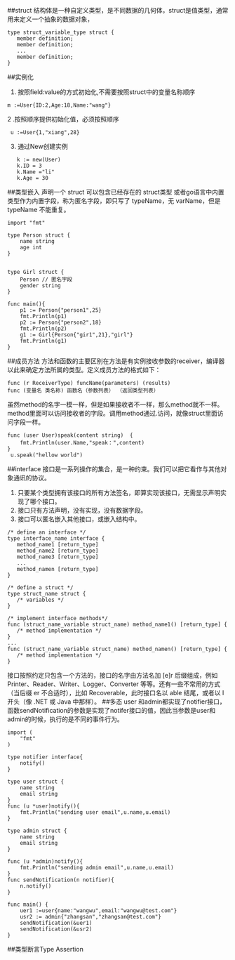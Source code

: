 ##struct
结构体是一种自定义类型，是不同数据的几何体，struct是值类型，通常用来定义一个抽象的数据对象，
```
type struct_variable_type struct {
   member definition;
   member definition;
   ...
   member definition;
}

```
##实例化
1. 按照field:value的方式初始化,不需要按照struct中的变量名称顺序
```
m :=User{ID:2,Age:18,Name:"wang"}
```
2 .按照顺序提供初始化值，必须按照顺序
```
 u :=User{1,"xiang",28}
```
3. 通过New创建实例
```
   k := new(User)
   k.ID = 3
   k.Name ="li"
   k.Age = 30
```
##类型嵌入
  声明一个 struct 可以包含已经存在的 struct类型 或者go语言中内置类型作为内置字段，称为匿名字段，即只写了 typeName，无 varName，但是 typeName 不能重复。
```
import "fmt"

type Person struct {
	name string
	age int
}


type Girl struct {
	Person // 匿名字段
	gender string
}

func main(){
	p1 := Person{"person1",25}
	fmt.Println(p1)
    p2 := Person{"person2",18}
    fmt.Println(p2)
    g1 := Girl{Person{"gir1",21},"girl"}
    fmt.Println(g1)
}
```
##成员方法
方法和函数的主要区别在方法是有实例接收参数的receiver，编译器以此来确定方法所属的类型。定义成员方法的格式如下：
```
func (r ReceiverType) funcName(parameters) (results)
func (变量名 类名称) 函数名（参数列表） （返回类型列表）
```
虽然method的名字一模一样，但是如果接收者不一样，那么method就不一样。method里面可以访问接收者的字段。调用method通过.访问，就像struct里面访问字段一样。
```
func (user User)speak(content string)  {
    fmt.Println(user.Name,"speak：",content)
}
 u.speak("hellow world")
```
##interface
接口是一系列操作的集合，是一种约束。我们可以把它看作与其他对象通讯的协议。
1. 只要某个类型拥有该接口的所有方法签名，即算实现该接口，无需显示声明实现了哪个接口。
2. 接口只有方法声明，没有实现，没有数据字段。
3. 接口可以匿名嵌入其他接口，或嵌入结构中。
```
/* define an interface */
type interface_name interface {
   method_name1 [return_type]
   method_name2 [return_type]
   method_name3 [return_type]
   ...
   method_namen [return_type]
}

/* define a struct */
type struct_name struct {
   /* variables */
}

/* implement interface methods*/
func (struct_name_variable struct_name) method_name1() [return_type] {
   /* method implementation */
}
...
func (struct_name_variable struct_name) method_namen() [return_type] {
   /* method implementation */
}
```
接口按照约定只包含一个方法的，接口的名字由方法名加 [e]r 后缀组成，例如 Printer、Reader、Writer、Logger、Converter 等等。还有一些不常用的方式（当后缀 er 不合适时），比如 Recoverable，此时接口名以 able 结尾，或者以 I 开头（像 .NET 或 Java 中那样）。
##多态
user 和admin都实现了notifier接口，函数sendNotification的参数是实现了notifer接口的值，因此当参数是user和admin的时候，执行的是不同的事件行为。
```
import (
	"fmt"
)

type notifier interface{
	notify()
}

type user struct {
	name string
	email string
}
func (u *user)notify(){
	fmt.Println("sending user email",u.name,u.email)
}

type admin struct {
	name string
	email string
}

func (u *admin)notify(){
	fmt.Println("sending admin email",u.name,u.email)
}
func sendNotification(n notifier){
	n.notify()
}

func main() {
    uer1 :=user{name:"wangwu",email:"wangwu@test.com"}
    usr2 := admin{"zhangsan","zhangsan@test.com"}
    sendNotification(&uer1)
    sendNotification(&usr2)
}
```
##类型断言Type Assertion

